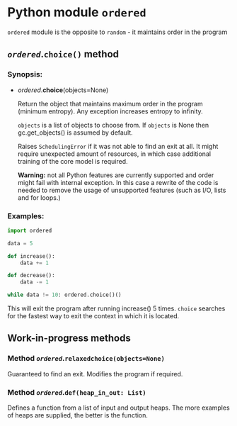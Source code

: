 
# Python module `ordered`

`ordered` module is the opposite to `random` - it maintains order in the program

## _`ordered`_.`choice()` method

### Synopsis:

- _ordered_.**choice**(objects=None)
 
   Return the object that maintains maximum order in the program (minimum entropy). Any exception increases entropy to infinity.

    `objects` is a list of objects to choose from. If `objects` is None then gc.get_objects() is assumed by default.

    Raises `SchedulingError` if it was not able to find an exit at all. It might require unexpected amount of resources, in which case additional training of the core model is required.

    **Warning:** not all Python features are currently supported and order might fail with internal exception. In this case a rewrite of the code is needed to remove the usage of unsupported features (such as I/O, lists and for loops.)

### Examples:

```python
import ordered

data = 5

def increase():
    data += 1

def decrease():
    data -= 1

while data != 10: ordered.choice()()
```

This will exit the program after running increase() 5 times. `choice` searches for the fastest way to exit the context in which it is located.

## Work-in-progress methods

### Method _`ordered`_.`relaxedchoice(objects=None)`

Guaranteed to find an exit. Modifies the program if required.

### Method _`ordered`_.`def(heap_in_out: List)`

Defines a function from a list of input and output heaps. The more examples of heaps are supplied, the better is the function.



